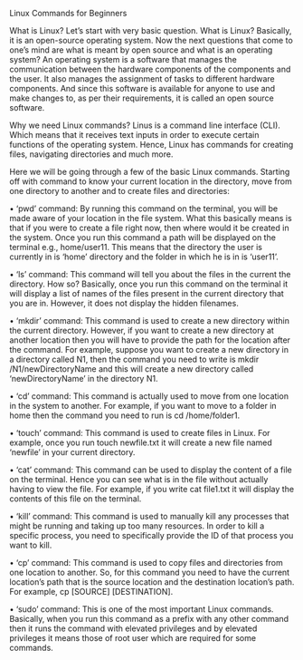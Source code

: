 Linux Commands for Beginners

What is Linux?
Let’s start with very basic question. What is Linux? Basically, it is an open-source operating system. Now the next questions that come to one’s mind are what is meant by open source and what is an operating system? An operating system is a software that manages the communication between the hardware components of the components and the user. It also manages the assignment of tasks to different hardware components. And since this software is available for anyone to use and make changes to, as per their requirements, it is called an open source software. 

Why we need Linux commands?
Linus is a command line interface (CLI). Which means that it receives text inputs in order to execute certain functions of the operating system. Hence, Linux has commands for creating files, navigating directories and much more. 

Here we will be going through a few of the basic Linux commands. 
Starting off with command to know your current location in the directory, move from one directory to another and to create files and directories:

•	‘pwd’ command: 
By running this command on the terminal, you will be made aware of your location in the file system. What this basically means is that if you were to create a file right now, then where would it be created in the system. 
Once you run this command a path will be displayed on the terminal e.g., home/user11. This means that the directory the user is currently in is ‘home’ directory and the folder in which he is in is ‘user11’. 

•	‘ls’ command: 
This command will tell you about the files in the current the directory. How so? Basically, once you run this command on the terminal it will display a list of names of the files present in the current directory that you are in. However, it does not display the hidden filenames. 

•	‘mkdir’ command: 
This command is used to create a new directory within the current directory. However, if you want to create a new directory at another location then you will have to provide the path for the location after the command. For example, suppose you want to create a new directory in a directory called N1, then the command you need to write is mkdir /N1/newDirectoryName and this will create a new directory called ‘newDirectoryName’ in the directory N1.

•	‘cd’ command: This command is actually used to move from one location in the system to another. For example, if you want to move to a folder in home then the command you need to run is cd /home/folder1. 

•	‘touch’ command: This command is used to create files in Linux.  For example, once you run touch newfile.txt it will create a new file named ‘newfile’ in your current directory.

•	‘cat’ command: This command can be used to display the content of a file on the terminal. Hence you can see what is in the file without actually having to view the file. For example, if you write cat file1.txt it will display the contents of this file on the terminal.

•	‘kill’ command: This command is used to manually kill any processes that might be running and taking up too many resources. In order to kill a specific process, you need to specifically provide the ID of that process you want to kill.

•	‘cp’ command: This command is used to copy files and directories from one location to another. So, for this command you need to have the current location’s path that is the source location and the destination location’s path. For example, cp [SOURCE] [DESTINATION].

•	‘sudo’ command: This is one of the most important Linux commands. Basically, when you run this command as a prefix with any other command then it runs the command with elevated privileges and by elevated privileges it means those of root user which are required for some commands. 


